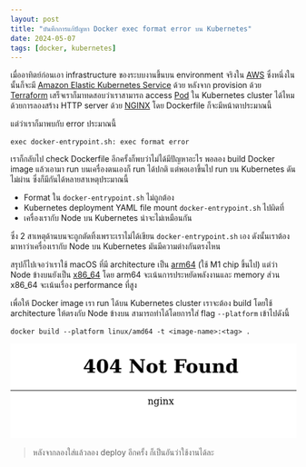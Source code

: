 ```yaml
---
layout: post
title: "บันทึกการแก้ปัญหา Docker exec format error บน Kubernetes"
date: 2024-05-07
tags: [docker, kubernetes]
---
```


เมื่ออาทิตย์ก่อนเอา infrastructure ของระบบงานขึ้นบน environment จริงใน [AWS](https://aws.amazon.com/) ซึ่งหนึ่งในนั้นก็จะมี [Amazon Elastic Kubernetes Service](https://aws.amazon.com/eks/) ด้วย หลังจาก provision ด้วย [Terraform](https://www.terraform.io/) เสร็จเราก็มาทดสอบว่าเราสามารถ access [Pod](https://kubernetes.io/docs/concepts/workloads/pods/) ใน Kubernetes cluster ได้ไหมด้วยการลองสร้าง HTTP server ด้วย [NGINX](https://www.nginx.com/) โดย Dockerfile ก็จะมีหน้าตาประมาณนี้

<script src="https://gist.github.com/raksit31667/66c7b0ba81b71369612e388f9a74c796.js"></script>

แต่ว่าเราก็มาพบกับ error ประมาณนี้

```shell
exec docker-entrypoint.sh: exec format error
```

เราก็กลับไป check Dockerfile อีกครั้งก็พบว่าไม่ได้มีปัญหาอะไร พอลอง build Docker image แล้วเอามา run บนเครื่องตนเองก็ run ได้ปกติ แต่พอเอาขึ้นไป run บน Kubernetes ดันไม่ผ่าน ซึ่งก็มีกันได้หลายสาเหตุประมาณนี้

- Format ใน `docker-entrypoint.sh` ไม่ถูกต้อง
- Kubernetes deployment YAML file mount `docker-entrypoint.sh` ไปผิดที่
- เครื่องเรากับ Node บน Kubernetes น่าจะไม่เหมือนกัน

ซึ่ง 2 สาเหตุด้านบนจะถูกตัดทิ้งเพราะเราไม่ได้เขียน `docker-entrypoint.sh` เอง ดังนั้นเราต้องมาหาว่าเครื่องเรากับ Node บน Kubernetes มันมีความต่างกันตรงไหน  

สรุปก็ไปเจอว่าเราใช้ macOS ที่มี architecture เป็น [arm64](https://en.wikipedia.org/wiki/AArch64) (ใช้ M1 chip ขึ้นไป) แต่ว่า Node ข้างบนยังเป็น [x86_64](https://en.wikipedia.org/wiki/X86-64) โดย arm64 จะเน้นการประหยัดพลังงานและ memory ส่วน x86_64 จะเน้นเรื่อง performance ที่สูง  

เพื่อให้ Docker image เรา run ได้บน Kubernetes cluster เราจะต้อง build โดยใช้ architecture ให้ตรงกับ Node ข้างบน สามารถทำได้โดยการใส่ flag `--platform` เข้าไปดังนี้

```shell
docker build --platform linux/amd64 -t <image-name>:<tag> .
```

![NGINX 404](/assets/2024-05-07-nginx-404.png)

> หลังจากลองใส่แล้วลอง deploy อีกครั้ง ก็เป็นอันว่าใช้งานได้ละ
